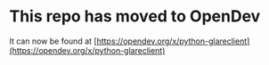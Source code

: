 # This repo has moved to OpenDev

It can now be found at [https://opendev.org/x/python-glareclient](https://opendev.org/x/python-glareclient)
